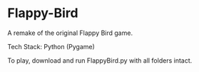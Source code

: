 # Flappy-Bird
A remake of the original Flappy Bird game. 

Tech Stack: Python (Pygame) 

To play, download and run FlappyBird.py with all folders intact. 
